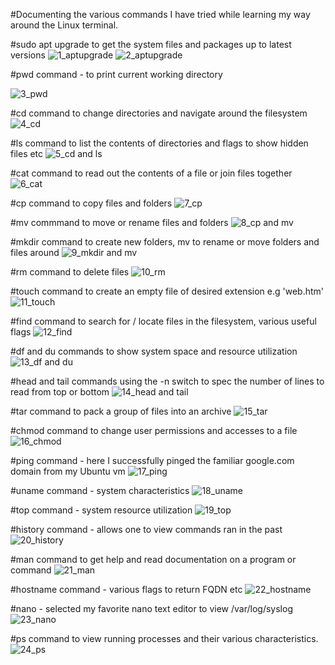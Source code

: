 #Documenting the various commands I have tried while learning my way around the Linux terminal.

#sudo apt upgrade to get the system files and packages up to latest versions
![1_aptupgrade](https://github.com/NeeYeeAdeyinka/DevopsLearning/assets/161120875/2603894c-730f-4bf5-86d3-381c3a8f303c)
![2_aptupgrade](https://github.com/NeeYeeAdeyinka/DevopsLearning/assets/161120875/ddb16d5d-ac1d-4548-9e38-cd5dbcdd2d36)

#pwd command - to print current working directory

![3_pwd](https://github.com/NeeYeeAdeyinka/DevopsLearning/assets/161120875/daa458b8-6b71-4896-a31a-956d363f6fbf) <a> </a>

#cd command to change directories and navigate around the filesystem
![4_cd](https://github.com/NeeYeeAdeyinka/DevopsLearning/assets/161120875/599e5447-c489-4f30-aa43-d3fa6548e8dc)

#ls command to list the contents of directories and flags to show hidden files etc
![5_cd and ls](https://github.com/NeeYeeAdeyinka/DevopsLearning/assets/161120875/e092e4cc-4de9-4bdf-9853-759c409f6243)

#cat command to read out the contents of a file or join files together
![6_cat](https://github.com/NeeYeeAdeyinka/DevopsLearning/assets/161120875/a4125bc1-38a9-4398-8d4b-e76c5ef529d7)

#cp command to copy files and folders
![7_cp](https://github.com/NeeYeeAdeyinka/DevopsLearning/assets/161120875/d56498f8-4809-4dd7-844a-2c1688387d3d)

#mv commmand to move or rename files and folders
![8_cp and mv](https://github.com/NeeYeeAdeyinka/DevopsLearning/assets/161120875/4603c55b-ac10-41bf-9d01-a8c97b1c7d23)

#mkdir command to create new folders, mv to rename or move folders and files around
![9_mkdir and mv](https://github.com/NeeYeeAdeyinka/DevopsLearning/assets/161120875/144a10f4-b49d-4ba1-9754-1ce5e00c740d)

#rm command to delete files
![10_rm](https://github.com/NeeYeeAdeyinka/DevopsLearning/assets/161120875/8607f3b7-c490-48ad-94c4-b520cf7a3903)

#touch command to create an empty file of desired extension e.g 'web.htm'
![11_touch](https://github.com/NeeYeeAdeyinka/DevopsLearning/assets/161120875/40d0bd9b-f452-41ec-8f19-922fd03fae4c)

#find command to search for / locate files in the filesystem, various useful flags
![12_find](https://github.com/NeeYeeAdeyinka/DevopsLearning/assets/161120875/97f664b1-4077-4615-bfcb-ecb85bf6c717)

#df and du commands to show system space and resource utilization
![13_df and du](https://github.com/NeeYeeAdeyinka/DevopsLearning/assets/161120875/4d1ea148-3a21-41c6-b7cf-cf5f0a254580)

#head and tail commands using the -n switch to spec the number of lines to read from top or bottom
![14_head and tail](https://github.com/NeeYeeAdeyinka/DevopsLearning/assets/161120875/4776a6e0-65e0-482e-8b6c-01a2bad84495)

#tar command to pack a group of files into an archive
![15_tar](https://github.com/NeeYeeAdeyinka/DevopsLearning/assets/161120875/a6ffdd37-c41f-45e0-b020-a0ea08b0aedd)

#chmod command to change user permissions and accesses to a file
![16_chmod](https://github.com/NeeYeeAdeyinka/DevopsLearning/assets/161120875/198be19a-ceee-4ef5-916b-7af1d205c227)

#ping command - here I successfully pinged the familiar google.com domain from my Ubuntu vm
![17_ping](https://github.com/NeeYeeAdeyinka/DevopsLearning/assets/161120875/df0439c2-de65-4cd5-af57-7d52315d8d93)

#uname command - system characteristics
![18_uname](https://github.com/NeeYeeAdeyinka/DevopsLearning/assets/161120875/0a3398b4-d7c1-4dfb-956d-4ab9bfa07ccb)

#top command - system resource utilization
![19_top](https://github.com/NeeYeeAdeyinka/DevopsLearning/assets/161120875/173bb9d0-9f54-4ddb-8c11-7b4b29f3f982)

#history command - allows one to view commands ran in the past
![20_history](https://github.com/NeeYeeAdeyinka/DevopsLearning/assets/161120875/04080a7c-028b-4a2e-be56-35c95ba825dd)

#man command to get help and read documentation on a program or command
![21_man](https://github.com/NeeYeeAdeyinka/DevopsLearning/assets/161120875/fec133bd-ee64-44df-bd82-89ac93313f6b)

#hostname command - various flags to return FQDN etc
![22_hostname](https://github.com/NeeYeeAdeyinka/DevopsLearning/assets/161120875/d554830f-6021-4be4-bc81-0b9f35dba71e)

#nano - selected my favorite nano text editor to view /var/log/syslog
![23_nano](https://github.com/NeeYeeAdeyinka/DevopsLearning/assets/161120875/32defd19-b122-4c24-9425-f0e3f765d22a)

#ps command to view running processes and their various characteristics.
![24_ps](https://github.com/NeeYeeAdeyinka/DevopsLearning/assets/161120875/9233e82d-2777-47a8-967d-35b4bed96f7f)





